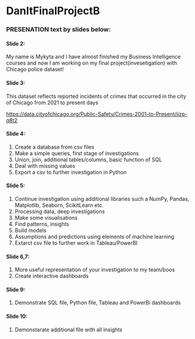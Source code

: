 # DanItFinalProjectB

### PRESENATION text by slides below:


#### Slide 2:   

My name is Mykyta and I have almost finished my Business Intelligence courses and now I am working on my final project(invesetigation) with Chicago police dataset!

   
#### Slide 3:

This dataset reflects reported incidents of crimes that occurred in the city of Chicago from 2021 to present days 

https://data.cityofchicago.org/Public-Safety/Crimes-2001-to-Present/ijzp-q8t2

#### Slide 4: 	    

1. Create a database from csv files
2. Make a simple queries, first stage of investigations
3. Union, join, additional tables/columns, basic function of SQL
4. Deal with missing values
5. Export a csv to further investigation in Python
              
#### Slide 5:      		

1. Continue investigation using additional libraries such a NumPy, Pandas, Matplotlib, Seaborn, ScikitLearn etc.
2. Processing data, deep investigations
3. Make some visualisations
4. Find patterns, insights
5. Build models
6. Assumptions and predictions using elements of machine learning
7. Extarct csv file to further work in Tableau/PowerBI

#### Slide 6,7:  

1. More useful representation of your investigation to my team/boos
2. Create interactive dashboards


#### Slide 9:

1. Demonstrate SQL file, Python file, Tableau and PowerBi dashboards

#### Slide 10:

1. Demonstarate additional file with all insights

